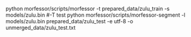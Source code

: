 python morfessor/scripts/morfessor -t prepared_data/zulu_train -s models/zulu.bin #-T test
python morfessor/scripts/morfessor-segment -l models/zulu.bin prepared_data/zulu_test -e utf-8 -o unmerged_data/zulu_test.txt